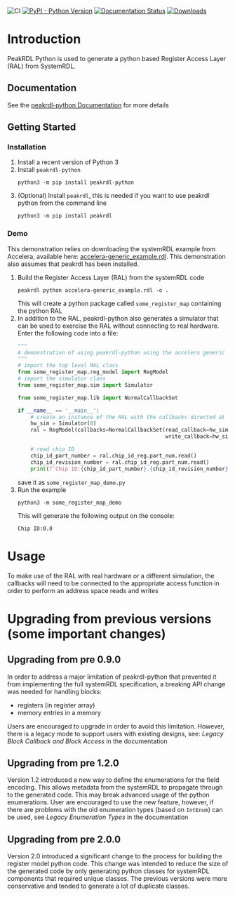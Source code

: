![CI](https://github.com/krcb197/PeakRDL-python/actions/workflows/action.yaml/badge.svg)
[![PyPI - Python Version](https://img.shields.io/pypi/pyversions/peakrdl-python.svg)](https://pypi.org/project/peakrdl-python)
[![Documentation Status](https://readthedocs.org/projects/peakrdl-python/badge/?version=latest)](https://peakrdl-python.readthedocs.io/en/latest/?badge=latest)
[![Downloads](https://static.pepy.tech/badge/peakrdl-python)](https://pepy.tech/project/peakrdl-python)

# Introduction
PeakRDL Python is used to generate a python based Register Access Layer (RAL) from SystemRDL.

## Documentation
See the [peakrdl-python Documentation](https://peakrdl-python.readthedocs.io/) for more details

## Getting Started

### Installation

1. Install a recent version of Python 3
2. Install `peakrdl-python`
   ```console
   python3 -m pip install peakrdl-python
   ```
3. (Optional) Install `peakrdl`, this is needed if you want to use peakrdl python from the command
   line
   ```console
   python3 -m pip install peakrdl
   ```
   
### Demo

This demonstration relies on downloading the systemRDL example from Accelera, available here: [accelera-generic_example.rdl](https://github.com/SystemRDL/systemrdl-compiler/blob/main/examples/accelera-generic_example.rdl). This demonstration also 
assumes that peakrdl has been installed.

1. Build the Register Access Layer (RAL) from the systemRDL code
   ```console
   peakrdl python accelera-generic_example.rdl -o .
   ```
   This will create a python package called `some_register_map` containing the python RAL
2. In addition to the RAL, peakrdl-python also generates a simulator that can be used to exercise 
   the RAL without connecting to real hardware. Enter the following code into a file:
   ```python
   """
   A demonstration of using peakrdl-python using the accelera generic example
   """
   # import the top level RAL class
   from some_register_map.reg_model import RegModel
   # import the simulator class
   from some_register_map.sim import Simulator
   
   from some_register_map.lib import NormalCallbackSet
   
   if __name__ == '__main__':
       # create an instance of the RAL with the callbacks directed at the hardware simulator
       hw_sim = Simulator(0)
       ral = RegModel(callbacks=NormalCallbackSet(read_callback=hw_sim.read,
                                                  write_callback=hw_sim.write))
   
       # read chip ID
       chip_id_part_number = ral.chip_id_reg.part_num.read()
       chip_id_revision_number = ral.chip_id_reg.part_num.read()
       print(f'Chip ID:{chip_id_part_number}.{chip_id_revision_number}')
   ```
   save it as `some_register_map_demo.py`
3. Run the example
   ```commandline
   python3 -m some_register_map_demo
   ```
   This will generate the following output on the console:
   ```commandline
   Chip ID:0.0
   ```
   
# Usage

To make use of the RAL with real hardware or a different simulation, the callbacks will need to be 
connected to the appropriate access function in order to perform an address space reads and writes 

# Upgrading from previous versions (some important changes)

## Upgrading from pre 0.9.0

In order to address a major limitation of peakrdl-python that prevented it from implementing the
full systemRDL specification, a breaking API change was needed for handling blocks:
* registers (in register array)
* memory entries in a memory

Users are encouraged to upgrade in order to avoid this limitation. However, there is a legacy mode
to support users with existing designs, see: _Legacy Block Callback and Block Access_ in the 
documentation

## Upgrading from pre 1.2.0

Version 1.2 introduced a new way to define the enumerations for the field encoding. This allows 
metadata from the systemRDL to propagate through to the generated code. This may break advanced 
usage of the python enumerations. User are encouraged to use the new feature, however, if there 
are problems with the old enumeration types (based on `IntEnum`) can be used, see 
_Legacy Enumeration Types_ in the documentation

## Upgrading from pre 2.0.0

Version 2.0 introduced a significant change to the process for building the register model python
code. This change was intended to reduce the size of the generated code by only generating 
python classes for systemRDL components that required unique classes. The previous versions were 
more conservative and tended to generate a lot of duplicate classes.


